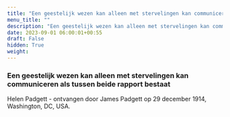 ```yaml
---
title: "Een geestelijk wezen kan alleen met stervelingen kan communiceren als tussen beide rapport bestaat"
menu_title: ""
description: "Een geestelijk wezen kan alleen met stervelingen kan communiceren als tussen beide rapport bestaat"
date: 2023-09-01 06:00:01+00:55
draft: False
hidden: True
weight:
---
```

### Een geestelijk wezen kan alleen met stervelingen kan communiceren als tussen beide rapport bestaat

Helen Padgett - ontvangen door James Padgett op 29 december 1914, Washington, DC, USA.
